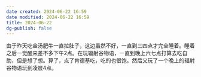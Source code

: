 ```yaml
---
date created: 2024-06-22 16:59
date modified: 2024-06-22 16:59
title: 2024-06-22
dg-publish: false
---
```


由于昨天吃金汤肥牛一直拉肚子，这边虽然不好，一直到三四点才完全睡着。睡着之后一觉醒来差不多下午2点。在玩辐射谷物语，一直到晚上六七点打算去吃自助，但是想了想。算了，点了肯德基吃，吃的也很饱。然后又玩了一个晚上的辐射谷物语玩到凌晨4点。

